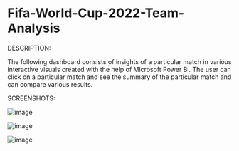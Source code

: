 # Fifa-World-Cup-2022-Team-Analysis

DESCRIPTION:

The following dashboard consists of insights of a particular match in various interactive visuals created with the help of Microsoft Power Bi. The user can click on a particular match and see the summary of the particular match and can compare various results.


SCREENSHOTS:

![image](https://github.com/user-attachments/assets/67efa496-16ef-4325-a19b-3c1cf7b8c03c)


![image](https://github.com/user-attachments/assets/df49bbbd-5610-48d2-84dc-c352f1f60e72)


![image](https://github.com/user-attachments/assets/905da06b-8ada-4534-9dfc-6fe8c5f9542f)




